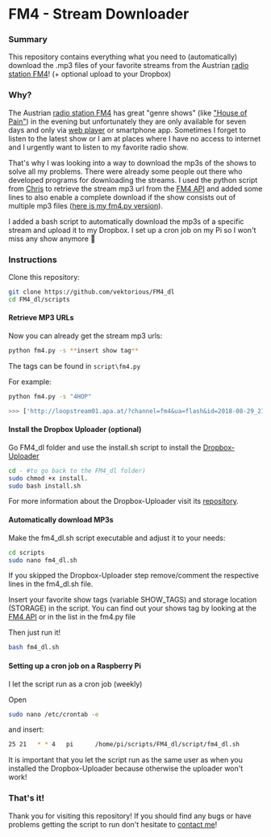 # FM4 - Stream Downloader

### Summary
This repository contains everything what you need to (automatically) download the .mp3 files of your favorite streams from the Austrian [radio station FM4](https://fm4.orf.at/)! (+ optional upload to your Dropbox)

### Why?

The Austrian [radio station FM4](https://fm4.orf.at/) has great "genre shows" (like ["House of Pain"](https://fm4.orf.at/radio/stories/fm4houseofpain/)) in the evening but unfortunately they are only available for seven days and only via [web player](https://fm4.orf.at/player/) or smartphone app. Sometimes I forget to listen to the latest show or I am at places where I have no access to internet and I urgently want to listen to my favorite radio show.

That's why I was looking into a way to download the mp3s of the shows to solve all my problems. There were already some people out there who developed programs for downloading the streams. I used the python script from [Chris](https://chrigl.de/~chris/fm4/) to retrieve the stream mp3 url from the [FM4 API](http://audioapi.orf.at/fm4/json/2.0/broadcasts/) and added some lines to also enable a complete download if the show consists out of multiple mp3 files ([here is my fm4.py version](https://raw.githubusercontent.com/vektorious/FM4_dl/master/script/fm4.py)).

I added a bash script to automatically download the mp3s of a specific stream and upload it to my Dropbox. I set up a cron job on my Pi so I won't miss any show anymore 🎉

### Instructions

Clone this repository:

```bash
git clone https://github.com/vektorious/FM4_dl
cd FM4_dl/scripts
```
#### Retrieve MP3 URLs

Now you can already get the stream mp3 urls:

```bash
python fm4.py -s **insert show tag**
```
The tags can be found in ```script\fm4.py```

For example:

```bash
python fm4.py -s "4HOP"

>>> ['http://loopstream01.apa.at/?channel=fm4&ua=flash&id=2018-08-29_2100_tl_54_4HOPWed1_63490.mp3', 'http://loopstream01.apa.at/?channel=fm4&ua=flash&id=2018-08-29_2200_tl_54_4HOPWed2_63492.mp3']

```
#### Install the Dropbox Uploader (optional)
Go FM4_dl folder and use the install.sh script to install the [Dropbox-Uploader](https://github.com/andreafabrizi/Dropbox-Uploader)

```bash
cd - #to go back to the FM4_dl folder)
sudo chmod +x install.
sudo bash install.sh
```

For more information about the Dropbox-Uploader visit its [repository](https://github.com/andreafabrizi/Dropbox-Uploader).

#### Automatically download MP3s

Make the fm4_dl.sh script executable and adjust it to your needs:

```bash
cd scripts
sudo nano fm4_dl.sh
```
If you skipped the Dropbox-Uploader step remove/comment the respective lines in the fm4_dl.sh file.

Insert your favorite show tags (variable SHOW_TAGS) and storage location (STORAGE) in the script. You can find out your shows tag by looking at the [FM4 API](http://audioapi.orf.at/fm4/json/2.0/broadcasts/) or in the list in the fm4.py file

Then just run it!

```bash
bash fm4_dl.sh
```

#### Setting up a cron job on a Raspberry Pi

I let the script run as a cron job (weekly)

Open
```bash
sudo nano /etc/crontab -e
```

and insert:
```bash
25 21   * * 4   pi      /home/pi/scripts/FM4_dl/script/fm4_dl.sh
```

It is important that you let the script run as the same user as when you installed the Dropbox-Uploader because otherwise the uploader won't work!

### That's it!

Thank you for visiting this repository! If you should find any bugs or have problems getting the script to run don't hesitate to [contact me](https://twitter.com/alexwastooshort)!
